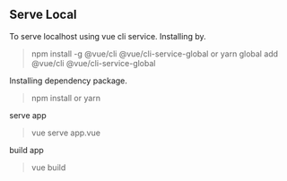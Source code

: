 ## Serve Local

To serve localhost using vue cli service.
Installing by.

> npm install -g @vue/cli @vue/cli-service-global
> or
> yarn global add @vue/cli @vue/cli-service-global

Installing dependency package.
> npm install
> or
> yarn

serve app
> vue serve app.vue

build app
> vue build


